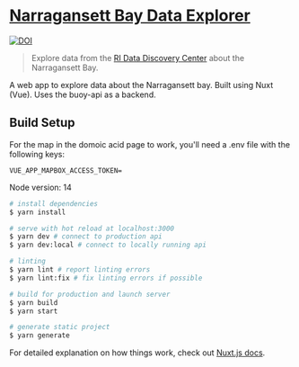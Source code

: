 
# [Narragansett Bay Data Explorer](https://data-explorer.riddc.brown.edu)

[![DOI](https://zenodo.org/badge/271652303.svg)](https://zenodo.org/badge/latestdoi/271652303)

> Explore data from the [RI Data Discovery Center](https://ridatadiscovery.org) about the Narragansett Bay.

A web app to explore data about the Narragansett bay.  Built using Nuxt (Vue).  Uses the buoy-api as a backend.

## Build Setup

For the map in the domoic acid page to work, you'll need a .env file with the following keys:
```
VUE_APP_MAPBOX_ACCESS_TOKEN=
```

Node version: 14

```bash
# install dependencies
$ yarn install

# serve with hot reload at localhost:3000
$ yarn dev # connect to production api
$ yarn dev:local # connect to locally running api

# linting
$ yarn lint # report linting errors
$ yarn lint:fix # fix linting errors if possible

# build for production and launch server
$ yarn build
$ yarn start

# generate static project
$ yarn generate
```

For detailed explanation on how things work, check out [Nuxt.js docs](https://nuxtjs.org).
